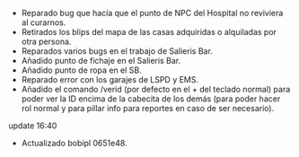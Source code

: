 - Reparado bug que hacía que el punto de NPC del Hospital no reviviera al curarnos.
- Retirados los blips del mapa de las casas adquiridas o alquiladas por otra persona.
- Reparados varios bugs en el trabajo de Salieris Bar.
- Añadido punto de fichaje en el Salieris Bar.
- Añadido punto de ropa en el SB.
- Reparado error con los garajes de LSPD y EMS.
- Añadido el comando /verid (por defecto en el + del teclado normal) para poder ver la ID encima de la cabecita de los demás (para poder hacer rol normal y para pillar info para reportes en caso de ser necesario).

update 16:40
- Actualizado bobipl 0651e48.
